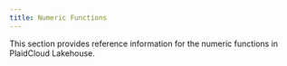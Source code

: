 ```yaml
---
title: Numeric Functions
---
```


This section provides reference information for the numeric functions in PlaidCloud Lakehouse.

<IndexOverviewList />